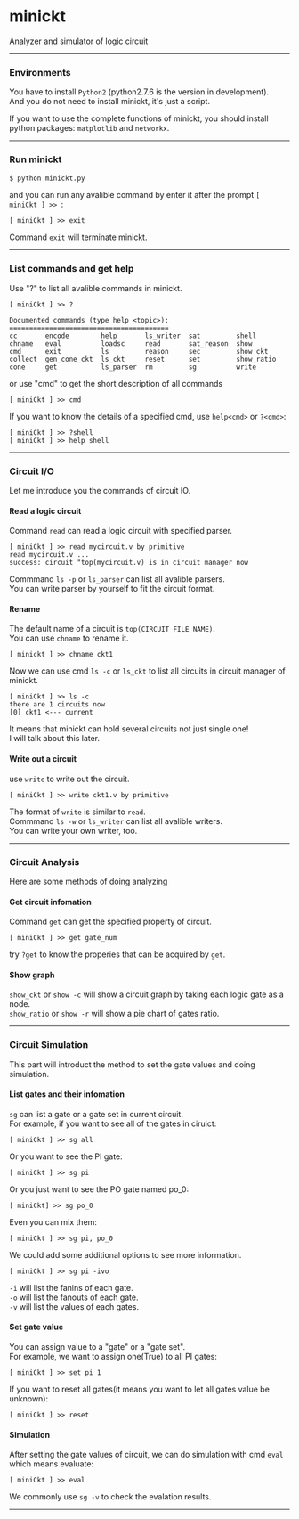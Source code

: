 minickt
=======

Analyzer and simulator of logic circuit

---

### Environments

You have to install `Python2` (python2.7.6 is the version in development).<br />
And you do not need to install minickt, it's just a script.

If you want to use the complete functions of minickt, you should install python packages: `matplotlib` and `networkx`.

---

### Run minickt

```sh
$ python minickt.py 
```

and you can run any avalible command by enter it after the prompt `[ miniCkt ] >> `:

```
[ miniCkt ] >> exit
```

Command `exit` will terminate minickt.

---

### List commands and get help

Use "?" to list all avalible commands in minickt.

```
[ miniCkt ] >> ?

Documented commands (type help <topic>):
========================================
cc       encode        help       ls_writer  sat         shell     
chname   eval          loadsc     read       sat_reason  show      
cmd      exit          ls         reason     sec         show_ckt  
collect  gen_cone_ckt  ls_ckt     reset      set         show_ratio
cone     get           ls_parser  rm         sg          write
```

or use "cmd" to get the short description of all commands

```
[ miniCkt ] >> cmd
```

If you want to know the details of a specified cmd, use `help<cmd>` or `?<cmd>`:

```
[ miniCkt ] >> ?shell
[ miniCkt ] >> help shell
```

---

### Circuit I/O

Let me introduce you the commands of circuit IO.

#### Read a logic circuit

Command `read` can read a logic circuit with specified parser.

```
[ miniCkt ] >> read mycircuit.v by primitive
read mycircuit.v ...
success: circuit "top(mycircuit.v) is in circuit manager now
```

Commmand `ls -p` or `ls_parser` can list all avalible parsers.<br />
You can write parser by yourself to fit the circuit format.

#### Rename

The default name of a circuit is `top(CIRCUIT_FILE_NAME)`.<br />
You can use `chname` to rename it.

```
[ minickt ] >> chname ckt1
```

Now we can use cmd `ls -c` or `ls_ckt` to list all circuits in circuit manager of minickt.

```
[ miniCkt ] >> ls -c
there are 1 circuits now
[0] ckt1 <--- current
```

It means that minickt can hold several circuits not just single one! <br />
I will talk about this later.

#### Write out a circuit

use `write` to write out the circuit.

```
[ miniCkt ] >> write ckt1.v by primitive
```

The format of `write` is similar to `read`.<br />
Commmand `ls -w` or `ls_writer` can list all avalible writers.<br />
You can write your own writer, too.

---

### Circuit Analysis

Here are some methods of doing analyzing

#### Get circuit infomation

Command `get` can get the specified property of circuit.

```
[ miniCkt ] >> get gate_num
```

try `?get` to know the properies that can be acquired by `get`.

#### Show graph

`show_ckt` or `show -c`  will show a circuit graph by taking each logic gate as a node.<br />
`show_ratio` or `show -r` will show a pie chart of gates ratio.

---

### Circuit Simulation

This part will introduct the method to set the gate values and doing simulation.

#### List gates and their infomation

`sg` can list a gate or a gate set in current circuit.<br />
For example, if you want to see all of the gates in ciruict:

```
[ miniCkt ] >> sg all
```

Or you want to see the PI gate:

```
[ miniCkt ] >> sg pi
```

Or you just want to see the PO gate named po_0:

```
[ miniCkt] >> sg po_0
```

Even you can mix them:

```
[ miniCkt ] >> sg pi, po_0
```

We could add some additional options to see more information.

```
[ miniCkt ] >> sg pi -ivo
```

`-i` will list the fanins of each gate.<br />
`-o` will list the fanouts of each gate.<br />
`-v` will list the values of each gates.


#### Set gate value

You can assign value to a "gate" or a "gate set".<br />
For example, we want to assign one(True) to all PI gates:

```
[ miniCkt ] >> set pi 1
```

If you want to reset all gates(it means you want to let all gates value be unknown):

```
[ miniCkt ] >> reset
```

#### Simulation

After setting the gate values of circuit, we can do simulation with cmd `eval` which means evaluate:

```
[ miniCkt ] >> eval
```

We commonly use `sg -v` to check the evalation results.

---





